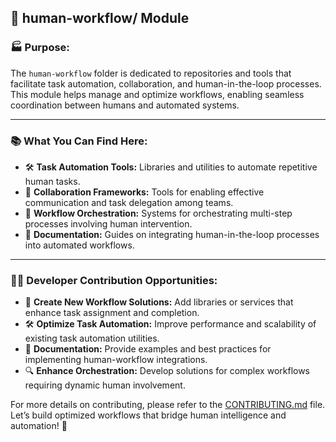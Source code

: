 ## 🤖 **human-workflow/** Module

### 🏭 **Purpose:**
The `human-workflow` folder is dedicated to repositories and tools that facilitate task automation, collaboration, and human-in-the-loop processes. This module helps manage and optimize workflows, enabling seamless coordination between humans and automated systems.

---

### 📚 **What You Can Find Here:**
- 🛠 **Task Automation Tools:** Libraries and utilities to automate repetitive human tasks.
- 👥 **Collaboration Frameworks:** Tools for enabling effective communication and task delegation among teams.
- 🔄 **Workflow Orchestration:** Systems for orchestrating multi-step processes involving human intervention.
- 📄 **Documentation:** Guides on integrating human-in-the-loop processes into automated workflows.

---

### 👨‍💻 **Developer Contribution Opportunities:**
- 🚀 **Create New Workflow Solutions:** Add libraries or services that enhance task assignment and completion.
- 🛠 **Optimize Task Automation:** Improve performance and scalability of existing task automation utilities.
- 📖 **Documentation:** Provide examples and best practices for implementing human-workflow integrations.
- 🔍 **Enhance Orchestration:** Develop solutions for complex workflows requiring dynamic human involvement.

For more details on contributing, please refer to the [CONTRIBUTING.md](./CONTRIBUTING.md) file. Let’s build optimized workflows that bridge human intelligence and automation! 🌟
